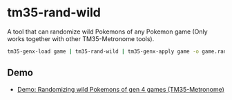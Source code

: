 # tm35-rand-wild

A tool that can randomize wild Pokemons of any Pokemon game (Only works together with other TM35-Metronome tools).

```sh
tm35-genx-load game | tm35-rand-wild | tm35-genx-apply game -o game.rand
```

## Demo

* [Demo: Randomizing wild Pokemons of gen 4 games (TM35-Metronome)](https://youtu.be/dbcLcEAEw-A)
